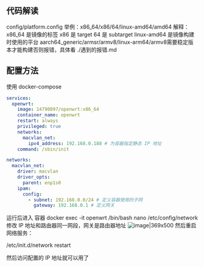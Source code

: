 ## 代码解读

config/platform.config
举例：x86_64/x86/64/linux-amd64/amd64
解释：x86_64 是镜像的标签 x86 是 target 64 是 subtarget linux-amd64 是镜像构建时使用的平台
aarch64_generic/armsr/armv8/linux-arm64/armv8需要稳定版本才能构建否则报错，具体看 ./遇到的报错.md
## 配置方法

使用 docker-compose

```yml
services:
  openwrt:
    image: 14790897/openwrt:x86_64
    container_name: openwrt
    restart: always
    privileged: true
    networks:
      macvlan_net:
        ipv4_address: 192.168.0.188 # 为容器指定静态 IP 地址
    command: /sbin/init

networks:
  macvlan_net:
    driver: macvlan
    driver_opts:
      parent: enp1s0
    ipam:
      config:
        - subnet: 192.168.0.0/24 # 定义容器使用的子网
          gateway: 192.168.0.1 # 定义网关
```

运行后进入 容器
docker exec -it openwrt /bin/bash
nano /etc/config/network
修改 IP 地址和路由器同一网段，网关是路由器地址
![image|369x500](upload://3XyxYevJvcGL0pA4oaUsROvt7cj.png)
然后重启网络服务：

/etc/init.d/network restart

然后访问配置的 IP 地址就可以用了
